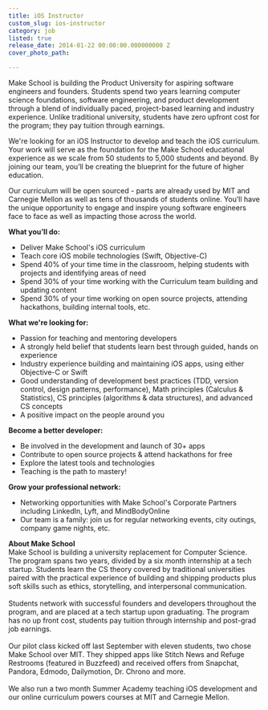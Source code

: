 ```yaml
---
title: iOS Instructor
custom_slug: ios-instructor
category: job
listed: true
release_date: 2014-01-22 00:00:00.000000000 Z
cover_photo_path: 

---
```

Make School is building the Product University for aspiring software engineers and founders. Students spend two years learning computer science foundations, software engineering, and product development through a blend of individually paced, project-based learning and industry experience. Unlike traditional university, students have zero upfront cost for the program; they pay tuition through earnings.

We're looking for an iOS Instructor to develop and teach the iOS curriculum. Your work will serve as the foundation for the Make School educational experience as we scale from 50 students to 5,000 students and beyond. By joining our team, you’ll be creating the blueprint for the future of higher education.

Our curriculum will be open sourced - parts are already used by MIT and Carnegie Mellon as well as tens of thousands of students online. You’ll have the unique opportunity to engage and inspire young software engineers face to face as well as impacting those across the world.

<b>What you’ll do: </b>

- Deliver Make School's iOS curriculum 
- Teach core iOS mobile technologies (Swift, Objective-C) 
- Spend 40% of your time time in the classroom, helping students with projects and identifying areas of need 
- Spend 30% of your time working with the Curriculum team building and updating content 
- Spend 30% of your time working on open source projects, attending hackathons, building internal tools, etc.

<b>What we're looking for:</b>

- Passion for teaching and mentoring developers 
- A strongly held belief that students learn best through guided, hands on experience 
- Industry experience building and maintaining iOS apps, using either Objective-C or Swift 
- Good understanding of development best practices (TDD, version control, design patterns, performance), Math principles (Calculus & Statistics), CS principles (algorithms & data structures), and advanced CS concepts
- A positive impact on the people around you

<b>Become a better developer:</b><br>

- Be involved in the development and launch of 30+ apps
- Contribute to open source projects & attend hackathons for free
- Explore the latest tools and technologies
- Teaching is the path to mastery!

<b>Grow your professional network:</b><br>

- Networking opportunities with Make School's Corporate Partners including LinkedIn, Lyft, and MindBodyOnline
- Our team is a family: join us for regular networking events, city outings, company game nights, etc.

<b>About Make School</b><br>Make School is building a university replacement for Computer Science.
The program spans two years, divided by a six month internship at a tech startup. Students learn the CS theory covered by traditional universities paired with the practical experience of building and shipping products plus soft skills such as ethics, storytelling, and interpersonal communication.<br><br>
Students network with successful founders and developers throughout the program, and are placed at a tech startup upon graduating. The program has no up front cost, students pay tuition through internship and post-grad job earnings. <br><br>
Our pilot class kicked off last September with eleven students, two chose Make School over MIT. They shipped apps like Stitch News and Refuge Restrooms (featured in Buzzfeed) and received offers from Snapchat, Pandora, Edmodo, Dailymotion, Dr. Chrono and more. <br><br>
We also run a two month Summer Academy teaching iOS development and our online curriculum powers courses at MIT and Carnegie Mellon.